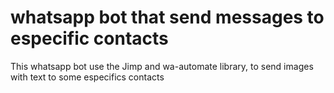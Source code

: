 # whatsapp bot that send messages to especific contacts
This whatsapp bot use the Jimp and wa-automate library, to send images with text to some especifics contacts
